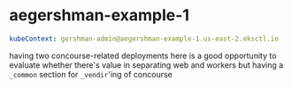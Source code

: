 # aegershman-example-1

```yml
kubeContext: gershman-admin@aegershman-example-1.us-east-2.eksctl.io
```

having two concourse-related deployments here is a good opportunity to evaluate
whether there's value in separating web and workers but having a `_common` section
for `_vendir`'ing of concourse
